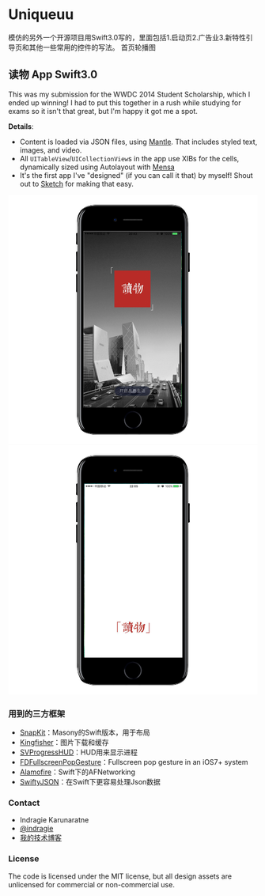 # Uniqueuu
模仿的另外一个开源项目用Swift3.0写的，里面包括1.启动页2.广告业3.新特性引导页和其他一些常用的控件的写法。
首页轮播图




## 读物 App Swift3.0
This was my submission for the WWDC 2014 Student Scholarship, which I ended up winning! I had to put this together in a rush while studying for exams so it isn't that great, but I'm happy it got me a spot.

**Details**:

* Content is loaded via JSON files, using [Mantle](https://github.com/Mantle/Mantle). That includes styled text, images, and video.
* All `UITableView`/`UICollectionView`s in the app use XIBs for the cells, dynamically sized using Autolayout with [Mensa](https://github.com/jordanekay/Mensa)
* It's the first app I've "designed" (if you can call it that) by myself! Shout out to [Sketch](http://bohemiancoding.com/sketch/) for making that easy.


![Screenshot2](https://github.com/BBC6BAE9/Uniqueuu/raw/master/Screenshots/2.png)
![Screenshot1](https://github.com/BBC6BAE9/Uniqueuu/raw/master/Screenshots/1.png)


### 用到的三方框架

 - [SnapKit](https://github.com/SnapKit/Masonry)：Masony的Swift版本，用于布局
 - [Kingfisher](https://github.com/onevcat/Kingfisher)：图片下载和缓存
 - [SVProgressHUD](https://github.com/SVProgressHUD/SVProgressHUD)：HUD用来显示进程
 - [FDFullscreenPopGesture](https://github.com/forkingdog/FDFullscreenPopGesture)：Fullscreen pop gesture in an iOS7+ system
 - [Alamofire](https://github.com/Alamofire/Alamofire)：Swift下的AFNetworking
 - [SwiftyJSON](https://github.com/SwiftyJSON/SwiftyJSON)：在Swift下更容易处理Json数据
 
 
### Contact

* Indragie Karunaratne
* [@indragie](http://twitter.com/indragie)
* [我的技术博客](http://blog.csdn.net/huanghuanghonghong)


### License

The code is licensed under the MIT license, but all design assets are unlicensed for commercial or non-commercial use.

